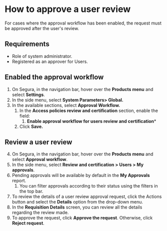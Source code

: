 # How to approve a user review

For cases where the approval workflow has been enabled, the request must be approved after the user's review.

## Requirements

* Role of system administrator.  
* Registered as an approver for Users.

## Enabled the approval workflow

1. On Segura, in the navigation bar, hover over the **Products menu** and select **Settings**.  
2. In the side menu, select **System Parameters\> Global.**  
3. In the available sections, select **Approval Workflow.**  
   1. In the **Access policies review and certification** section, enable the field:  
      1. **Enable approval workflow for users review and certification**\*  
   2. Click **Save.**

## Review a user review

4. On Segura, in the navigation bar, hover over the **Products menu** and select **Approval workflow**.  
5. In the side menu, select **Review and certification \> Users \> My approvals**.  
6. Pending approvals will be available by default in the **My Approvals** report.  
   1. You can filter approvals according to their status using the filters in the top bar.  
5. To review the details of a user review approval request, click the Actions button and select the **Details** option from the drop-down menu.  
6. In the **Requisition Details** screen, you can review all the details regarding the review made.  
7. To approve the request, click **Approve the request**. Otherwise, click **Reject request**.
